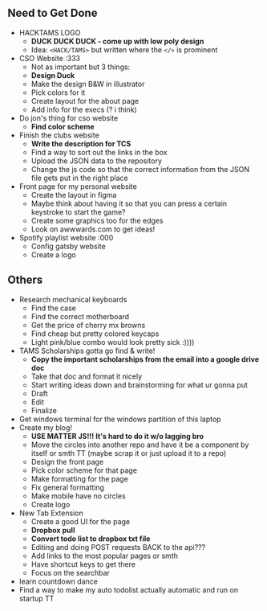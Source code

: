 ## Need to Get Done
- HACKTAMS LOGO
	- **DUCK DUCK DUCK - come up with low poly design**
	- Idea: `<HACK/TAMS>` but written where the `</>` is prominent
- CSO Website :333
	- Not as important but 3 things:
	- **Design Duck**
	- Make the design B&W in illustrator
	- Pick colors for it
	- Create layout for the about page
	- Add info for the execs (? i think)
- Do jon's thing for cso website
	- **Find color scheme**
- Finish the clubs website
	- **Write the description for TCS**
	- Find a way to sort out the links in the box
	- Upload the JSON data to the repository
	- Change the js code so that the correct information from the JSON file gets put in the right place
- Front page for my personal website
	- Create the layout in figma
	- Maybe think about having it so that you can press a certain keystroke to start the game?
	- Create some graphics too for the edges
	- Look on awwwards.com to get ideas!
- Spotify playlist website :000
	- Config gatsby website
	- Create a logo

## Others
- Research mechanical keyboards
	- Find the case
	- Find the correct motherboard
	- Get the price of cherry mx browns
	- Find cheap but pretty colored keycaps
	- Light pink/blue combo would look pretty sick :))))
- TAMS Scholarships gotta go find & write!
	- **Copy the important scholarships from the email into a google drive doc**
	- Take that doc and format it nicely
	- Start writing ideas down and brainstorming for what ur gonna put
	- Draft
	- Edit
	- Finalize
- Get windows terminal for the windows partition of this laptop
- Create my blog!
	- **USE MATTER JS!!! It's hard to do it w/o lagging bro**
	- Move the circles into another repo and have it be a component by itself or smth TT (maybe scrap it or just upload it to a repo)
	- Design the front page
	- Pick color scheme for that page
	- Make formatting for the page
	- Fix general formatting
	- Make mobile have no circles
	- Create logo
- New Tab Extension
	- Create a good UI for the page
	- **Dropbox pull**
	- **Convert todo list to dropbox txt file**
	- Editing and doing POST requests BACK to the api???
	- Add links to the most popular pages or smth
	- Have shortcut keys to get there
	- Focus on the searchbar
- learn countdown dance
- Find a way to make my auto todolist actually automatic and run on startup TT
